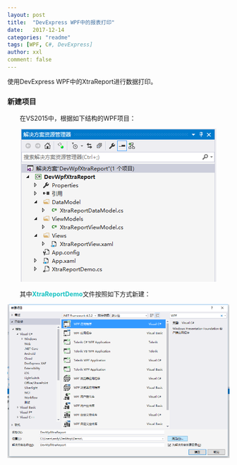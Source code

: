 ```yaml
---
layout: post
title:  "DevExpress WPF中的报表打印"
date:   2017-12-14
categories: "readme"
tags: [WPF, C#, DevExpress]
author: xxl
comment: false
---
```

使用DevExpress WPF中的XtraReport进行数据打印。

### 新建项目
<p style="text-indent: 2em">在VS2015中，根据如下结构的WPF项目：</p>
<div style="text-align:center"><img height="auto" src="/assets/images/post/2017/2017-12-14-dev_wpf_xtrareport/devwpfxtrareport.png"/></div>

<p style="text-indent: 2em">其中<span style="color:#16c2c2;font-weight:bold;">XtraReportDemo</span>文件按照如下方式新建：</p>
<div style="text-align:center"><img height="auto" src="/assets/images/post/2017/2017-12-14-dev_wpf_xtrareport/new_project.png"/></div>